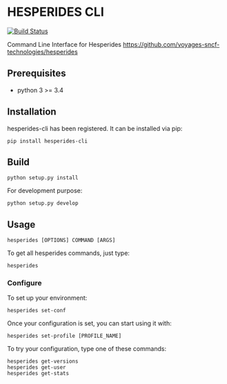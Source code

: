 # HESPERIDES CLI

[![Build Status](https://travis-ci.org/victorsalaun/hesperides-cli.svg?branch=master)](https://travis-ci.org/victorsalaun/hesperides-cli)

Command Line Interface for Hesperides https://github.com/voyages-sncf-technologies/hesperides

## Prerequisites

- python 3 >= 3.4

## Installation

hesperides-cli has been registered. It can be installed via pip:

    pip install hesperides-cli

## Build

    python setup.py install

For development purpose:

    python setup.py develop

## Usage

    hesperides [OPTIONS] COMMAND [ARGS]

To get all hesperides commands, just type:

    hesperides

### Configure

To set up your environment:

    hesperides set-conf
    
Once your configuration is set, you can start using it with:

    hesperides set-profile [PROFILE_NAME]

To try your configuration, type one of these commands:

    hesperides get-versions
    hesperides get-user
    hesperides get-stats
    